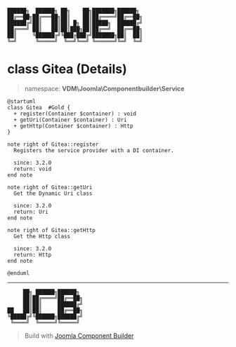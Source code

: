 ```
██████╗  ██████╗ ██╗    ██╗███████╗██████╗
██╔══██╗██╔═══██╗██║    ██║██╔════╝██╔══██╗
██████╔╝██║   ██║██║ █╗ ██║█████╗  ██████╔╝
██╔═══╝ ██║   ██║██║███╗██║██╔══╝  ██╔══██╗
██║     ╚██████╔╝╚███╔███╔╝███████╗██║  ██║
╚═╝      ╚═════╝  ╚══╝╚══╝ ╚══════╝╚═╝  ╚═╝
```
# class Gitea (Details)
> namespace: **VDM\Joomla\Componentbuilder\Service**
```uml
@startuml
class Gitea  #Gold {
  + register(Container $container) : void
  + getUri(Container $container) : Uri
  + getHttp(Container $container) : Http
}

note right of Gitea::register
  Registers the service provider with a DI container.

  since: 3.2.0
  return: void
end note

note right of Gitea::getUri
  Get the Dynamic Uri class

  since: 3.2.0
  return: Uri
end note

note right of Gitea::getHttp
  Get the Http class

  since: 3.2.0
  return: Http
end note
 
@enduml
```

---
```
     ██╗ ██████╗██████╗
     ██║██╔════╝██╔══██╗
     ██║██║     ██████╔╝
██   ██║██║     ██╔══██╗
╚█████╔╝╚██████╗██████╔╝
 ╚════╝  ╚═════╝╚═════╝
```
> Build with [Joomla Component Builder](https://git.vdm.dev/joomla/Component-Builder)

